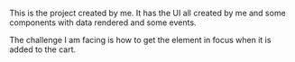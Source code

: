 This is the project created by me. It has the UI all created by me and some components with data rendered and some events.

The challenge I am facing is how to get the element in focus when it is added to the cart.